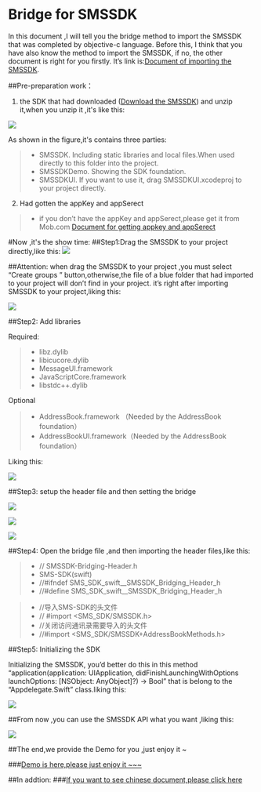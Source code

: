 # Bridge for SMSSDK
In this document ,I will tell you the  bridge method to import the SMSSDK that was completed by objective-c language. Before this, I think that you have also know  the method to import the SMSSDK, if no, the other document is right for you firstly. It’s link is:[Document of importing the SMSSDK](https://github.com/MobClub/SMSSDK-for-iOS/blob/master/README.md).

##Pre-preparation work：
1. the SDK that had downloaded ([Download the SMSSDK](http://www.mob.com/#/downloadDetail/SMS/ios)) and unzip it,when you unzip it ,it's like this:

  ![](http://ww2.sinaimg.cn/mw690/9fbf66d3gw1f6qr5l038zj20h50brjrx.jpg)
  
  As shown in the figure,it's contains three parties:
  
> * SMSSDK. Including static libraries and local files.When used directly to this folder into the project.
> * SMSSDKDemo. Showing the SDK foundation.
> * SMSSDKUI. If you want to use it, drag SMSSDKUI.xcodeproj to your project directly.

2. Had gotten the appKey and appSerect 

> * if you don’t have the appKey and appSerect,please get it from Mob.com [ Document for getting appkey and appSerect](http://bbs.mob.com/forum.php?mod=viewthread&tid=8212&extra=page%3D1)

#Now ,it's the show time:
##Step1:Drag the SMSSDK to your project directly,like this:
![](http://ww4.sinaimg.cn/mw690/9fbf66d3gw1f6r04o8gnij21db0pswru.jpg)

##Attention:
when drag the SMSSDK to your project ,you must select “Create groups ” button,otherwise,the file of  a blue folder that had imported to your project will don’t find in your project.
 it’s right  after importing SMSSDK to your project,liking this:
 
 ![](http://ww3.sinaimg.cn/mw690/9fbf66d3gw1f6r04owlhfj20710ahmxl.jpg)
 
##Step2: Add libraries
 
Required:
> * libz.dylib
> * libicucore.dylib
> * MessageUI.framework
> * JavaScriptCore.framework
> * libstdc++.dylib

Optional
> * AddressBook.framework （Needed by the AddressBook foundation）
> * AddressBookUI.framework（Needed by the AddressBook foundation）

Liking this:

![](http://ww3.sinaimg.cn/mw690/9fbf66d3gw1f6r04phn1jj21av0bpafa.jpg)

##Step3: setup the header file and then setting the bridge

![](http://ww2.sinaimg.cn/mw690/9fbf66d3gw1f6r04q9i1ij20ke0ed40n.jpg)

![](http://ww4.sinaimg.cn/mw690/9fbf66d3gw1f6r04qx2pej20js0lmtbk.jpg)

![](http://ww2.sinaimg.cn/mw690/9fbf66d3gw1f6r04rizlbj213e0san7r.jpg)

##Step4: Open the bridge file ,and then importing the header files,like this:
> * //  SMSSDK-Bridging-Header.h
> * SMS-SDK(swift)
> * //#ifndef SMS_SDK_swift__SMSSDK_Bridging_Header_h
> * //#define SMS_SDK_swift__SMSSDK_Bridging_Header_h

> * //导入SMS-SDK的头文件
> * // #import <SMS_SDK/SMSSDK.h>
> * //关闭访问通讯录需要导入的头文件
> * //#import <SMS_SDK/SMSSDK+AddressBookMethods.h>

##Step5:  Initializing the SDK

Initializing the SMSSDK, you’d better do this in this method “application(application: UIApplication, didFinishLaunchingWithOptions launchOptions: [NSObject: AnyObject]?) -> Bool” that is belong to the “Appdelegate.Swift” class.liking this:

![](http://ww3.sinaimg.cn/mw690/9fbf66d3gw1f6r04saqw1j20ww0akq4z.jpg)

##From now ,you can use the SMSSDK API what you want ,liking this:

![](http://ww1.sinaimg.cn/mw690/9fbf66d3gw1f6r04t930sj21gw0qftdr.jpg)

##The end,we provide the Demo for you ,just enjoy it ~

###[Demo is here,please just enjoy it ~~~](https://github.com/kengsir/SMSSDK-Swift-)

##In addtion:
###[If you want to see chinese document,please click here](http://bbs.mob.com/forum.php?mod=viewthread&tid=16933&highlight=Swift)
